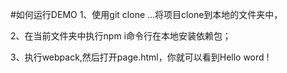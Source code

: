 #如何运行DEMO
1、使用git clone ...将项目clone到本地的文件夹中，

2、在当前文件夹中执行npm i命令行在本地安装依赖包；

3、执行webpack,然后打开page.html，你就可以看到Hello word ! 
